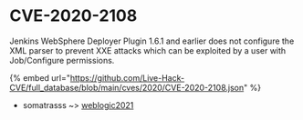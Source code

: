 # CVE-2020-2108

Jenkins WebSphere Deployer Plugin 1.6.1 and earlier does not configure the XML parser to prevent XXE attacks which can be exploited by a user with Job/Configure permissions.

{% embed url="https://github.com/Live-Hack-CVE/full_database/blob/main/cves/2020/CVE-2020-2108.json" %}


* somatrasss ~> [weblogic2021](https://zeste.alice-snow.ru/2020/database/cve-2020-2108/weblogic2021-somatrasss)